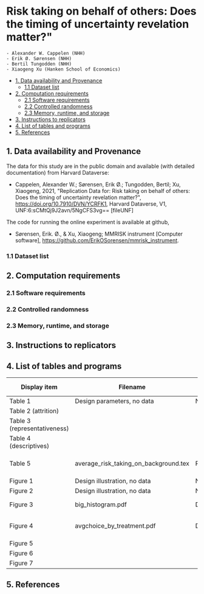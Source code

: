 # Risk taking on behalf of others: Does the timing of uncertainty revelation matter?" 

    - Alexander W. Cappelen (NHH)
    - Erik Ø. Sørensen (NHH)
    - Bertil Tungodden (NHH)
    - Xiaogeng Xu (Hanken School of Economics)


- [1. Data availability and Provenance](#1-data-availability-and-provenance)
  - [1.1 Dataset list](#11-dataset-list)
- [2. Computation requirements](#2-computation-requirements)
  - [2.1 Software requirements](#21-software-requirements)
  - [2.2 Controlled randomness](#22-controlled-randomness)
  - [2.3 Memory, runtime, and storage](#23-memory-runtime-and-storage)
- [3. Instructions to replicators](#3-instructions-to-replicators)
- [4. List of tables and programs](#4-list-of-tables-and-programs)
- [5. References](#5-references)



## 1. Data availability and Provenance

The data for this study are in the public domain and available (with detailed documentation) from Harvard Dataverse:

- Cappelen, Alexander W.; Sørensen, Erik Ø.; Tungodden, Bertil; Xu, Xiaogeng,
  2021, "Replication Data for: Risk taking on behalf of others: Does the timing
  of uncertainty revelation matter?", https://doi.org/10.7910/DVN/YCRFK1,
  Harvard Dataverse, V1, UNF:6:sCMtQj9J2avn/5NgCFS3vg== [fileUNF]

The code for running the online experiment is available at github,

- Sørensen, Erik. Ø., & Xu, Xiaogeng; MMRISK instrument [Computer software], https://github.com/ErikOSorensen/mmrisk_instrument.

### 1.1 Dataset list


## 2. Computation requirements

### 2.1 Software requirements

### 2.2 Controlled randomness


### 2.3 Memory, runtime, and storage


## 3. Instructions to replicators

## 4. List of tables and programs

| Display item | Filename   | Vignette | Chunk-name |
|--------------|------------|----------|------------|
| Table 1      | Design parameters, no data  | NA      | NA     |
| Table 2  (attrition)   |            |          |            |
| Table 3 (representativeness) |     |   | 
| Table 4 (descriptives)       |     |   | 
| Table 5     |   average_risk_taking_on_background.tex  | Results.Rmd     |  Regressions of average risk taking |
| Figure 1     | Design illustration, no data | NA | NA |
| Figure 2     | Design illustration, no data | NA | NA |
| Figure 3     | big_histogram.pdf  |  Descriptive_statistics.Rmd     | Distribution of choices  | 
| Figure 4     | avgchoice_by_treatment.pdf  | Descriptive_statistics.Rmd      | Graph of average outcomes    |
| Figure 5     |                      |       |     |
| Figure 6     |                      |        |      |
| Figure 7     |                      |        |      |




## 5. References

